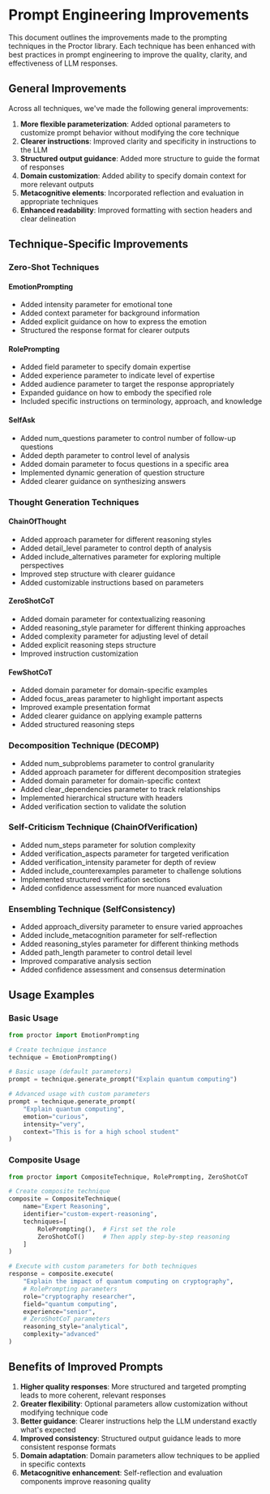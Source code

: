 # Prompt Engineering Improvements

This document outlines the improvements made to the prompting techniques in the Proctor library. Each technique has been enhanced with best practices in prompt engineering to improve the quality, clarity, and effectiveness of LLM responses.

## General Improvements

Across all techniques, we've made the following general improvements:

1. **More flexible parameterization**: Added optional parameters to customize prompt behavior without modifying the core technique
2. **Clearer instructions**: Improved clarity and specificity in instructions to the LLM
3. **Structured output guidance**: Added more structure to guide the format of responses
4. **Domain customization**: Added ability to specify domain context for more relevant outputs
5. **Metacognitive elements**: Incorporated reflection and evaluation in appropriate techniques
6. **Enhanced readability**: Improved formatting with section headers and clear delineation

## Technique-Specific Improvements

### Zero-Shot Techniques

#### EmotionPrompting

- Added intensity parameter for emotional tone
- Added context parameter for background information
- Added explicit guidance on how to express the emotion
- Structured the response format for clearer outputs

#### RolePrompting

- Added field parameter to specify domain expertise
- Added experience parameter to indicate level of expertise
- Added audience parameter to target the response appropriately
- Expanded guidance on how to embody the specified role
- Included specific instructions on terminology, approach, and knowledge

#### SelfAsk

- Added num_questions parameter to control number of follow-up questions
- Added depth parameter to control level of analysis
- Added domain parameter to focus questions in a specific area
- Implemented dynamic generation of question structure
- Added clearer guidance on synthesizing answers

### Thought Generation Techniques

#### ChainOfThought

- Added approach parameter for different reasoning styles
- Added detail_level parameter to control depth of analysis
- Added include_alternatives parameter for exploring multiple perspectives
- Improved step structure with clearer guidance
- Added customizable instructions based on parameters

#### ZeroShotCoT

- Added domain parameter for contextualizing reasoning
- Added reasoning_style parameter for different thinking approaches
- Added complexity parameter for adjusting level of detail
- Added explicit reasoning steps structure
- Improved instruction customization

#### FewShotCoT

- Added domain parameter for domain-specific examples
- Added focus_areas parameter to highlight important aspects
- Improved example presentation format
- Added clearer guidance on applying example patterns
- Added structured reasoning steps

### Decomposition Technique (DECOMP)

- Added num_subproblems parameter to control granularity
- Added approach parameter for different decomposition strategies
- Added domain parameter for domain-specific context
- Added clear_dependencies parameter to track relationships
- Implemented hierarchical structure with headers
- Added verification section to validate the solution

### Self-Criticism Technique (ChainOfVerification)

- Added num_steps parameter for solution complexity
- Added verification_aspects parameter for targeted verification
- Added verification_intensity parameter for depth of review
- Added include_counterexamples parameter to challenge solutions
- Implemented structured verification sections
- Added confidence assessment for more nuanced evaluation

### Ensembling Technique (SelfConsistency)

- Added approach_diversity parameter to ensure varied approaches
- Added include_metacognition parameter for self-reflection
- Added reasoning_styles parameter for different thinking methods
- Added path_length parameter to control detail level
- Improved comparative analysis section
- Added confidence assessment and consensus determination

## Usage Examples

### Basic Usage

```python
from proctor import EmotionPrompting

# Create technique instance
technique = EmotionPrompting()

# Basic usage (default parameters)
prompt = technique.generate_prompt("Explain quantum computing")

# Advanced usage with custom parameters
prompt = technique.generate_prompt(
    "Explain quantum computing",
    emotion="curious",
    intensity="very",
    context="This is for a high school student"
)
```

### Composite Usage

```python
from proctor import CompositeTechnique, RolePrompting, ZeroShotCoT

# Create composite technique
composite = CompositeTechnique(
    name="Expert Reasoning",
    identifier="custom-expert-reasoning",
    techniques=[
        RolePrompting(),  # First set the role
        ZeroShotCoT()     # Then apply step-by-step reasoning
    ]
)

# Execute with custom parameters for both techniques
response = composite.execute(
    "Explain the impact of quantum computing on cryptography",
    # RolePrompting parameters
    role="cryptography researcher",
    field="quantum computing",
    experience="senior",
    # ZeroShotCoT parameters
    reasoning_style="analytical",
    complexity="advanced"
)
```

## Benefits of Improved Prompts

1. **Higher quality responses**: More structured and targeted prompting leads to more coherent, relevant responses
2. **Greater flexibility**: Optional parameters allow customization without modifying technique code
3. **Better guidance**: Clearer instructions help the LLM understand exactly what's expected
4. **Improved consistency**: Structured output guidance leads to more consistent response formats
5. **Domain adaptation**: Domain parameters allow techniques to be applied in specific contexts
6. **Metacognitive enhancement**: Self-reflection and evaluation components improve reasoning quality